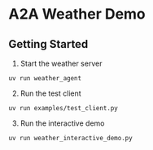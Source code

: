 # A2A Weather Demo

## Getting Started

1. Start the weather server

```
uv run weather_agent
```

2. Run the test client

```
uv run examples/test_client.py
```

3. Run the interactive demo
```
uv run weather_interactive_demo.py
```

